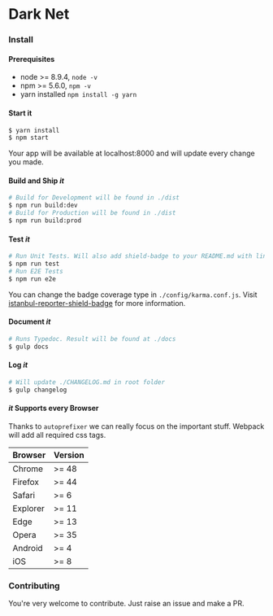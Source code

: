 # Dark Net

### Install

#### Prerequisites

- node >= 8.9.4, `node -v`
- npm >= 5.6.0, `npm -v`
- yarn installed `npm install -g yarn`

#### Start it

```sh
$ yarn install
$ npm start
```
Your app will be available at localhost:8000 and will update every change you made.

#### Build and Ship _it_

```sh
# Build for Development will be found in ./dist
$ npm run build:dev
# Build for Production will be found in ./dist
$ npm run build:prod
```

#### Test _it_

```sh
# Run Unit Tests. Will also add shield-badge to your README.md with line coverage percentage
$ npm run test
# Run E2E Tests
$ npm run e2e
```

You can change the badge coverage type in `./config/karma.conf.js`.
Visit [istanbul-reporter-shield-badge](https://www.npmjs.com/package/istanbul-reporter-shield-badge) for more information.

#### Document _it_

```sh
# Runs Typedoc. Result will be found at ./docs
$ gulp docs
```

#### Log _it_

```sh
# Will update ./CHANGELOG.md in root folder
$ gulp changelog
```

#### _it_ Supports every Browser

Thanks to `autoprefixer` we can really focus on the important stuff.
Webpack will add all required css tags.

| Browser | Version |
| :--- | :--- |
| Chrome | >= 48 |
| Firefox | >= 44 |
| Safari | >= 6 |
| Explorer | >= 11 |
| Edge | >= 13 |
| Opera | >= 35 |
| Android | >= 4|
| iOS | >= 8 |

### Contributing 

You're very welcome to contribute. Just raise an issue and make a PR.


